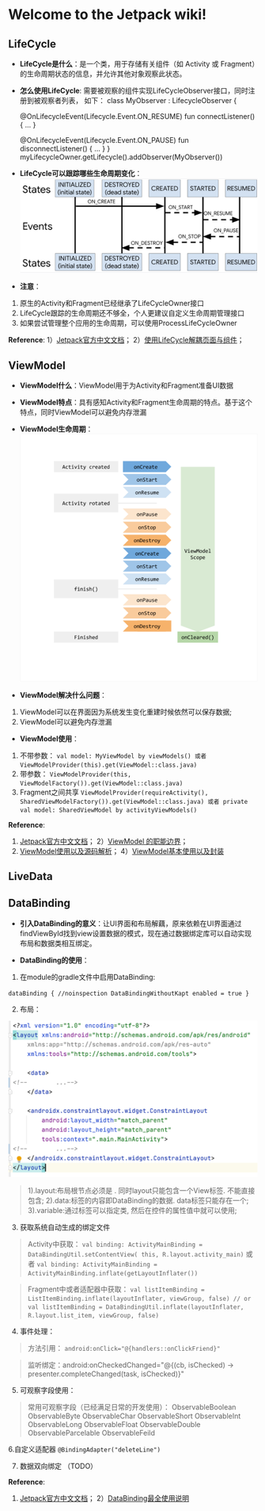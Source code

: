 # Welcome to the Jetpack wiki!

## **LifeCycle**

* **LifeCycle是什么**：是一个类，用于存储有关组件（如 Activity 或 Fragment）的生命周期状态的信息，并允许其他对象观察此状态。

* **怎么使用LifeCycle**:
需要被观察的组件实现LifeCycleObserver接口，同时注册到被观察者列表， 如下：
class MyObserver : LifecycleObserver {

    @OnLifecycleEvent(Lifecycle.Event.ON_RESUME)
    fun connectListener() {
        ...
    }

    @OnLifecycleEvent(Lifecycle.Event.ON_PAUSE)
    fun disconnectListener() {
        ...
    }
}
myLifecycleOwner.getLifecycle().addObserver(MyObserver())

* **LifeCycle可以跟踪哪些生命周期变化**：
![](https://github.com/Bilbo-Zhu/Jetpack/blob/main/pic/lifeCycle_event_status.png)

* **注意**：
1. 原生的Activity和Fragment已经继承了LifeCycleOwner接口
2. LifeCycle跟踪的生命周期还不够全，个人更建议自定义生命周期管理接口
3. 如果尝试管理整个应用的生命周期，可以使用ProcessLifeCycleOwner

**Reference**: 
1）[Jetpack官方中文文档](https://developer.android.com/topic/libraries/architecture/lifecycle?hl=zh-cn)；
2）[使用LifeCycle解耦页面与组件](https://juejin.cn/post/6987586341684920328)；

## **ViewModel**

* **ViewModel什么**：ViewModel用于为Activity和Fragment准备UI数据

* **ViewModel特点**：具有感知Activity和Fragment生命周期的特点。基于这个特点，同时ViewModel可以避免内存泄漏

* **ViewModel生命周期**：
![](https://github.com/Bilbo-Zhu/Jetpack/blob/main/pic/viewmodel-lifecycle.png)

* **ViewModel解决什么问题**：
1. ViewModel可以在界面因为系统发生变化重建时候依然可以保存数据;
2. ViewModel可以避免内存泄漏

* **ViewModel使用**：
1. 不带参数：
`
   val model: MyViewModel by viewModels()
   或者
   ViewModelProvider(this).get(ViewModel::class.java)
`
2. 带参数：
`
   ViewModelProvider(this, ViewModelFactory()).get(ViewModel::class.java)
`
3. Fragment之间共享
`
   ViewModelProvider(requireActivity(), SharedViewModelFactory()).get(ViewModel::class.java)
   或者
   private val model: SharedViewModel by activityViewModels()
`

**Reference**:
1) [Jetpack官方中文文档](https://developer.android.com/topic/libraries/architecture/viewmodel?hl=zh-cn)；
2）[ViewModel 的职能边界](https://juejin.cn/post/6844904100493017095)；
3) [ViewModel使用以及源码解析](https://juejin.cn/post/6915012483421831175)；
4）[ViewModel基本使用以及封装](https://juejin.cn/post/6962921719522656287)

## **LiveData**


## **DataBinding**

* **引入DataBinding的意义**：让UI界面和布局解藕，原来依赖在UI界面通过findViewById找到view设置数据的模式，现在通过数据绑定库可以自动实现布局和数据类相互绑定。

* **DataBinding的使用**：
1. 在module的gradle文件中启用DataBinding:

`
    dataBinding {
        //noinspection DataBindingWithoutKapt
        enabled = true
    }
`

2. 布局：

![](https://github.com/Bilbo-Zhu/Jetpack/blob/main/pic/xml.png)

>1).layout:布局根节点必须是<layout> . 同时layout只能包含一个View标签. 不能直接包含<merge>;
>2).data:<data>标签的内容即DataBinding的数据. data标签只能存在一个;
>3).variable:通过<variable>标签可以指定类, 然后在控件的属性值中就可以使用;

3. 获取系统自动生成的绑定文件
> Activity中获取：
`
val binding: ActivityMainBinding = DataBindingUtil.setContentView(
                this, R.layout.activity_main)
`
或者
`
val binding: ActivityMainBinding = ActivityMainBinding.inflate(getLayoutInflater())
`

> Fragment中或者适配器中获取：
`
val listItemBinding = ListItemBinding.inflate(layoutInflater, viewGroup, false)
    // or
    val listItemBinding = DataBindingUtil.inflate(layoutInflater, R.layout.list_item, viewGroup, false)
`

4. 事件处理：
> 方法引用：
`
android:onClick="@{handlers::onClickFriend}"
` 

> 监听绑定：android:onCheckedChanged="@{(cb, isChecked) -> presenter.completeChanged(task, isChecked)}"

5. 可观察字段使用：
> 常用可观察字段（已经满足日常的开发使用）：
ObservableBoolean
ObservableByte
ObservableChar
ObservableShort
ObservableInt
ObservableLong
ObservableFloat
ObservableDouble
ObservableParcelable
ObservableFeild

6.自定义适配器
`
@BindingAdapter("deleteLine")
` 

7. 数据双向绑定 （TODO）

**Reference**:
1) [Jetpack官方中文文档](https://developer.android.com/topic/libraries/data-binding/expressions?hl=zh-cn)；
2）[DataBinding最全使用说明](https://juejin.cn/post/6844903549223059463)
